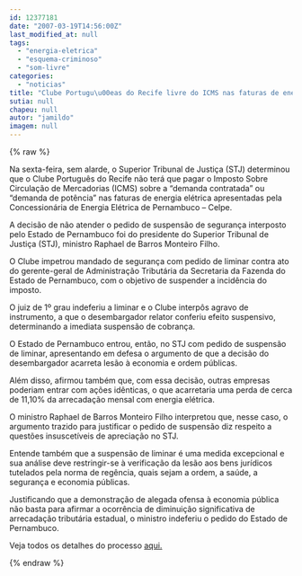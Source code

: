 ```yaml
---
id: 12377181
date: "2007-03-19T14:56:00Z"
last_modified_at: null
tags:
  - "energia-eletrica"
  - "esquema-criminoso"
  - "som-livre"
categories:
  - "noticias"
title: "Clube Portugu\u00eas do Recife livre do ICMS nas faturas de energia el\u00e9trica. Quem perde \u00e9 a Fazenda"
sutia: null
chapeu: null
autor: "jamildo"
imagem: null
---
```

{% raw %}
<p>Na sexta-feira, sem alarde, o Superior Tribunal de Justi&ccedil;a (STJ) determinou que o Clube Portugu&ecirc;s do Recife n&atilde;o ter&aacute; que pagar o Imposto Sobre Circula&ccedil;&atilde;o de Mercadorias (ICMS) sobre a &ldquo;demanda contratada&rdquo; ou &ldquo;demanda de pot&ecirc;ncia&rdquo; nas faturas de energia el&eacute;trica apresentadas pela Concession&aacute;ria de Energia El&eacute;trica de Pernambuco &ndash; Celpe.</p>
<p>A decis&atilde;o de n&atilde;o atender o pedido de suspens&atilde;o de seguran&ccedil;a interposto pelo Estado de Pernambuco foi do presidente do Superior Tribunal de Justi&ccedil;a (STJ), ministro Raphael de Barros Monteiro Filho.</p>
<p>O Clube impetrou mandado de seguran&ccedil;a com pedido de liminar contra ato do gerente-geral de Administra&ccedil;&atilde;o Tribut&aacute;ria da Secretaria da Fazenda do Estado de Pernambuco, com o objetivo de suspender a incid&ecirc;ncia do imposto.</p>
<p>O juiz de 1&ordm; grau indeferiu a liminar e o Clube interp&ocirc;s agravo de instrumento, a que o desembargador relator conferiu efeito suspensivo, determinando a imediata suspens&atilde;o de cobran&ccedil;a.</p>
<p>O Estado de Pernambuco entrou, ent&atilde;o, no STJ com pedido de suspens&atilde;o de liminar, apresentando em defesa o argumento de que a decis&atilde;o do desembargador acarreta les&atilde;o &agrave; economia e ordem p&uacute;blicas.</p>
<p>Al&eacute;m disso, afirmou tamb&eacute;m que, com essa decis&atilde;o, outras empresas poderiam entrar com a&ccedil;&otilde;es id&ecirc;nticas, o que acarretaria uma perda de cerca de 11,10% da arrecada&ccedil;&atilde;o mensal com energia el&eacute;trica.</p>
<p>O ministro Raphael de Barros Monteiro Filho interpretou que, nesse caso, o argumento trazido para justificar o pedido de suspens&atilde;o diz respeito a quest&otilde;es insuscet&iacute;veis de aprecia&ccedil;&atilde;o no STJ.</p>
<p>Entende tamb&eacute;m que a suspens&atilde;o de liminar &eacute; uma medida excepcional e sua an&aacute;lise deve restringir-se &agrave; verifica&ccedil;&atilde;o da les&atilde;o aos bens jur&iacute;dicos tutelados pela norma de reg&ecirc;ncia, quais sejam a ordem, a sa&uacute;de, a seguran&ccedil;a e economia p&uacute;blicas.</p>
<p>Justificando que a demonstra&ccedil;&atilde;o de alegada ofensa &agrave; economia p&uacute;blica n&atilde;o basta para afirmar a ocorr&ecirc;ncia de diminui&ccedil;&atilde;o significativa de arrecada&ccedil;&atilde;o tribut&aacute;ria estadual, o ministro indeferiu o pedido do Estado de Pernambuco.</p>
<p>Veja todos os detalhes do processo <a href="https://jc.ne10.uol.com.br/">aqui.</a></p>
{% endraw %}